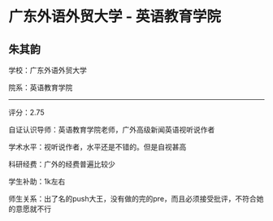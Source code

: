 # 广东外语外贸大学 - 英语教育学院

## 朱其韵

学校：广东外语外贸大学

院系：英语教育学院

* * *

评分：2.75

自证认识导师：英语教育学院老师，广外高级新闻英语视听说作者

学术水平：视听说作者，水平还是不错的。但是自视甚高

科研经费：广外的经费普遍比较少

学生补助：1k左右

师生关系：出了名的push大王，没有做的完的pre，而且必须接受批评，不符合她的意愿就不行